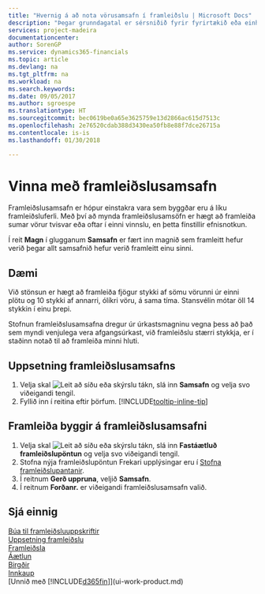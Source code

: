 ```yaml
---
title: "Hvernig á að nota vörusamsafn í framleiðslu | Microsoft Docs"
description: "Þegar grunndagatal er sérsniðið fyrir fyrirtækið eða einhvern viðskiptafélaga eru breytingar á frídögum og virkum dögum færðar inn."
services: project-madeira
documentationcenter: 
author: SorenGP
ms.service: dynamics365-financials
ms.topic: article
ms.devlang: na
ms.tgt_pltfrm: na
ms.workload: na
ms.search.keywords: 
ms.date: 09/05/2017
ms.author: sgroespe
ms.translationtype: HT
ms.sourcegitcommit: bec0619be0a65e3625759e13d2866ac615d7513c
ms.openlocfilehash: 2e76520cdab388d3430ea50fb8e88f7dce26715a
ms.contentlocale: is-is
ms.lasthandoff: 01/30/2018

---
```

# <a name="work-with-production-families"></a>Vinna með framleiðslusamsafn
Framleiðslusamsafn er hópur einstakra vara sem byggðar eru á líku framleiðsluferli. Með því að mynda framleiðslusamsöfn er hægt að framleiða sumar vörur tvisvar eða oftar í einni vinnslu, en þetta fínstillir efnisnotkun.

Í reit **Magn** í glugganum **Samsafn** er fært inn magnið sem framleitt hefur verið þegar allt samsafnið hefur verið framleitt einu sinni.

## <a name="example"></a>Dæmi
Við stönsun er hægt að framleiða fjögur stykki af sömu vörunni úr einni plötu og 10 stykki af annarri, ólíkri vöru, á sama tíma. Stansvélin mótar öll 14 stykkin í einu þrepi.

Stofnun framleiðslusamsafna dregur úr úrkastsmagninu vegna þess að það sem myndi venjulega vera afgangsúrkast, við framleiðslu stærri stykkja, er í staðinn notað til að framleiða minni hluti.

## <a name="to-set-up-a-production-family"></a>Uppsetning framleiðslusamsafns
1. Velja skal ![Leit að síðu eða skýrslu](media/ui-search/search_small.png "Leit að síðu eða skýrslu táknið") tákn, slá inn **Samsafn** og velja svo viðeigandi tengil.
2. Fyllið inn í reitina eftir þörfum. [!INCLUDE[tooltip-inline-tip](includes/tooltip-inline-tip_md.md)]

## <a name="to-produce-based-on-a-production-familily"></a>Framleiða byggir á framleiðslusamsafni
1. Velja skal ![Leit að síðu eða skýrslu](media/ui-search/search_small.png "Leit að síðu eða skýrslu táknið") tákn, slá inn  **Fastáætluð framleiðslupöntun** og velja svo viðeigandi tengil.
2. Stofna nýja framleiðslupöntun Frekari upplýsingar eru í [Stofna framleiðslupantanir](production-how-to-create-production-orders.md).
3. Í reitnum **Gerð uppruna**, veljið **Samsafn**.  
4. Í reitnum **Forðanr.** er viðeigandi framleiðslusamsafn valið.

## <a name="see-also"></a>Sjá einnig
[Búa til framleiðsluuppskriftir](production-how-to-create-production-boms.md)  
[Uppsetning framleiðslu](production-configure-production-processes.md)  
[Framleiðsla](production-manage-manufacturing.md)    
[Áætlun](production-planning.md)   
[Birgðir](inventory-manage-inventory.md)  
[Innkaup](purchasing-manage-purchasing.md)  
[Unnið með [!INCLUDE[d365fin](includes/d365fin_md.md)]](ui-work-product.md)

